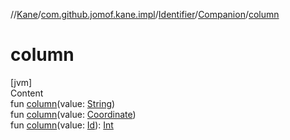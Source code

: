 //[Kane](../../../index.md)/[com.github.jomof.kane.impl](../../index.md)/[Identifier](../index.md)/[Companion](index.md)/[column](column.md)



# column  
[jvm]  
Content  
fun [column](column.md)(value: [String](https://kotlinlang.org/api/latest/jvm/stdlib/kotlin/-string/index.html))  
fun [column](column.md)(value: [Coordinate](../../-coordinate/index.md))  
fun [column](column.md)(value: [Id](../../index.md#%5Bcom.github.jomof.kane.impl%2FId%2F%2F%2FPointingToDeclaration%2F%5D%2FClasslikes%2F-1790361778)): [Int](https://kotlinlang.org/api/latest/jvm/stdlib/kotlin/-int/index.html)  



